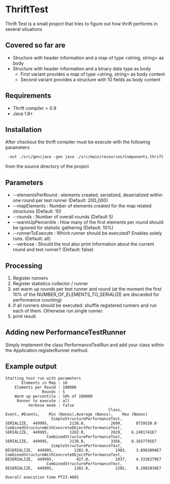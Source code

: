 # ThriftTest
Thrift Test is a small project that tries to figure out how thrift performs in several situations 

## Covered so far are

  * Structure with header information and a map of type \<string, string\> as body
  * Structure with header information and a binary data type as body
    * First variant provides a map of type \<string, string\> as body content
    * Second variant provides a structure with 10 fields as body content

## Requirements

  * Thrift compiler > 0.9
  * Java 1.8+

## Installation

After checkout the thrift compiler must be execute with the following parameters

     -out ./src/gen/java -gen java ./src/main/resources/Components.thrift
     
from the source directory of the project

## Parameters

  * --elementsPerRound : elements created, serialized, deserialized within one round per test runner (Default: 200_000)
  * --mapElements : Number of elements created for the map related structures (Default: 10)
  * --rounds : Number of overall rounds (Default 5)
  * --warmUpPercentile : How many of the first elements per round should be ignored for statistic gathering (Default: 10%)
  * --runnerToExecute : Which runner should be executed? Enables solely runs. (Default: all)
  * --verbose : Should the tool also print information about the current round and test runner? (Default: false)
  
## Processing

  1. Register runners
  2. Register statistics collector / runner
  3. set warm up rounds per test runner and round (at the moment the first 10% of the NUMBER\_OF\_ELEMENTS\_TO\_SERIALIZE are discarded for performance counting)
  4. if all runners should be executed: shuffle registered runners and run each of them. Otherwise run single runner.
  5. print result
 
## Adding new PerformanceTestRunner

Simply implement the class PerformanceTestRun and add your class within the Application.registerRunner method.


## Example output

    Starting test run with parameters
    	   Elements in Map : 10
    	Elements per Round : 100000
    	            Rounds : 5
    	Warm up percentile : 10% of 100000
    	 Runner to execute : all
    	      Verbose mode : false
                                                 Class,                    Event, #Events,    Min (Nanos),Average (Nanos),    Max (Nanos)
                        SimpleStructurePerformanceTest,                SERIALIZE,  449995,         2138.0,           2699,      8739530.0
    CombinedStructureWithConcreteObjectPerformanceTest,                SERIALIZE,  449995,         1282.0,           2029,    6.2491741E7
                      CombinedStructurePerformanceTest,                SERIALIZE,  449995,         2138.0,           3356,    8.1037795E7
                        SimpleStructurePerformanceTest,              DESERIALIZE,  449995,         1282.0,           1983,    3.8963094E7
    CombinedStructureWithConcreteObjectPerformanceTest,              DESERIALIZE,  449995,          427.0,           1037,    4.3336279E7
                      CombinedStructurePerformanceTest,              DESERIALIZE,  449995,         1282.0,           2202,    9.2002834E7

    Overall execution time PT23.408S